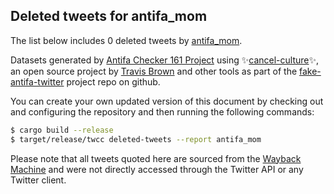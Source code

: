 ## Deleted tweets for antifa_mom

The list below includes 0 deleted tweets by
[antifa_mom](https://twitter.com/antifa_mom).



Datasets generated by [Antifa Checker 161 Project](https://twitter.com/antifacheck161) using ✨[cancel-culture](https://github.com/travisbrown/cancel-culture)✨, an open source project by 
[Travis Brown](https://twitter.com/travisbrown) and other tools as part of the 
[fake-antifa-twitter](https://github.com/antifacheck161/fake-antifa-twitter) project repo on github.

You can create your own updated version of this document by checking out and configuring the
repository and then running the following commands:

```bash
$ cargo build --release
$ target/release/twcc deleted-tweets --report antifa_mom
```

Please note that all tweets quoted here are sourced from the
[Wayback Machine](https://web.archive.org) and were not directly accessed through the Twitter API or
any Twitter client.

